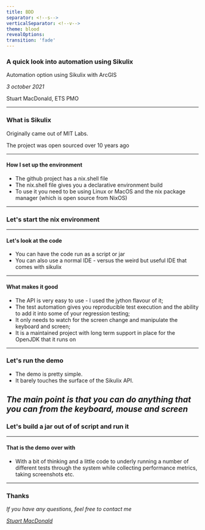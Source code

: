 ```yaml
---
title: BDD
separator: <!--s-->
verticalSeparator: <!--v-->
theme: blood
revealOptions:
transition: 'fade'
---
```


### A quick look into automation using Sikulix

Automation option using Sikulix with ArcGIS

_3 october 2021_

Stuart MacDonald, ETS PMO

---

### What is Sikulix

Originally came out of MIT Labs. 

The project was open sourced over 10 years ago


---
#### How I set up the environment

- The github project has a nix.shell file
- The nix.shell file gives you a declarative environment build
- To use it you need to be using Linux or MacOS and the nix package manager (which is open source from NixOS)

---
### Let's start the nix environment



---
#### Let's look at the code

- You can have the code run as a script or jar
- You can also use a normal IDE - versus the weird but useful IDE that comes with sikulix

---

#### What makes it good

- The API is very easy to use - I used the jython flavour of it;
- The test automation gives you reproducible test execution and the ability to add it into some of your regression testing;
- It only needs to watch for the screen change and manipulate the keyboard and screen;
- It is a maintained project with long term support in place for the OpenJDK that it runs on
---

### Let's run the demo

- The demo is pretty simple. 
- It barely touches the surface of the Sikulix API.

_The main point is that you can do anything that you can from the keyboard, mouse and screen_
---

### Let's build a jar out of of script and run it

---
#### That is the demo over with

- With a bit of thinking and a little code to underly running a number of different tests through the system while collecting performance metrics, taking screenshots etc.

---
### Thanks

_If you have any questions, feel free to contact me_

_[Stuart MacDonald](stuart.macd@gmail.com)_

